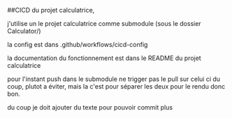 ##CICD du projet calculatrice,

j'utilise un le projet calculatrice comme submodule (sous le dossier Calculator/)

la config est dans .github/workflows/cicd-config

la documentation du fonctionnement est dans le README du projet calculatrice

pour l'instant push dans le submodule ne trigger pas le pull sur celui ci
du coup, plutot a éviter, mais la c'est pour séparer les deux pour le rendu donc bon.

du coup je doit ajouter du texte pour pouvoir commit plus